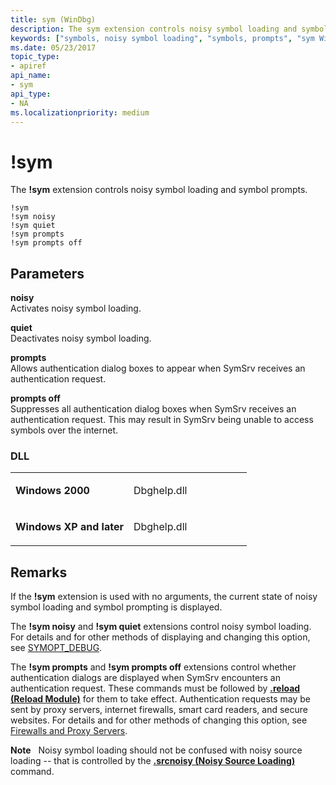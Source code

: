 ```yaml
---
title: sym (WinDbg)
description: The sym extension controls noisy symbol loading and symbol prompts.
keywords: ["symbols, noisy symbol loading", "symbols, prompts", "sym Windows Debugging"]
ms.date: 05/23/2017
topic_type:
- apiref
api_name:
- sym
api_type:
- NA
ms.localizationpriority: medium
---
```


# !sym


The **!sym** extension controls noisy symbol loading and symbol prompts.

```dbgcmd
!sym 
!sym noisy 
!sym quiet 
!sym prompts 
!sym prompts off
```

## <span id="ddk__sym_dbg"></span><span id="DDK__SYM_DBG"></span>Parameters


<span id="_______noisy______"></span><span id="_______NOISY______"></span> **noisy**   
Activates noisy symbol loading.

<span id="_______quiet______"></span><span id="_______QUIET______"></span> **quiet**   
Deactivates noisy symbol loading.

<span id="_______prompts______"></span><span id="_______PROMPTS______"></span> **prompts**   
Allows authentication dialog boxes to appear when SymSrv receives an authentication request.

<span id="_______prompts_off______"></span><span id="_______PROMPTS_OFF______"></span> **prompts off**   
Suppresses all authentication dialog boxes when SymSrv receives an authentication request. This may result in SymSrv being unable to access symbols over the internet.

### <span id="DLL"></span><span id="dll"></span>DLL

<table>
<colgroup>
<col width="50%" />
<col width="50%" />
</colgroup>
<tbody>
<tr class="odd">
<td align="left"><p><strong>Windows 2000</strong></p></td>
<td align="left"><p>Dbghelp.dll</p></td>
</tr>
<tr class="even">
<td align="left"><p><strong>Windows XP and later</strong></p></td>
<td align="left"><p>Dbghelp.dll</p></td>
</tr>
</tbody>
</table>

 

## Remarks

If the **!sym** extension is used with no arguments, the current state of noisy symbol loading and symbol prompting is displayed.

The **!sym noisy** and **!sym quiet** extensions control noisy symbol loading. For details and for other methods of displaying and changing this option, see [SYMOPT\_DEBUG](symbol-options.md#symopt-debug).

The **!sym prompts** and **!sym prompts off** extensions control whether authentication dialogs are displayed when SymSrv encounters an authentication request. These commands must be followed by [**.reload (Reload Module)**](-reload--reload-module-.md) for them to take effect. Authentication requests may be sent by proxy servers, internet firewalls, smart card readers, and secure websites. For details and for other methods of changing this option, see [Firewalls and Proxy Servers](firewalls-and-proxy-servers.md).

**Note**   Noisy symbol loading should not be confused with noisy source loading -- that is controlled by the [**.srcnoisy (Noisy Source Loading)**](-srcnoisy--noisy-source-loading-.md) command.

 

 

 





